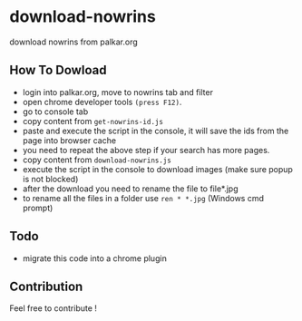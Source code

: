# download-nowrins
download nowrins from palkar.org

## How To Dowload
- login into palkar.org, move to nowrins tab and filter
- open chrome developer tools `(press F12)`.
- go to console tab
- copy content from `get-nowrins-id.js`
- paste and execute the script in the console, it will save the ids from the page into browser cache
- you need to repeat the above step if your search has more pages.
- copy content from `download-nowrins.js`
- execute the script in the console to download images (make sure popup is not blocked)
- after the download you need to rename the file to file*.jpg
- to rename all the files in a folder use `ren * *.jpg` (Windows cmd prompt)

## Todo
- migrate this code into a chrome plugin

## Contribution
Feel free to contribute !
